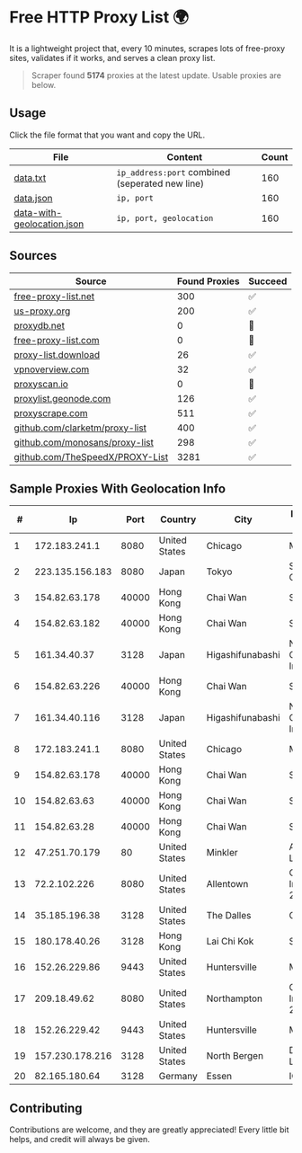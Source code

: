 
# Free HTTP Proxy List 🌍

It is a lightweight project that, every 10 minutes, scrapes lots of free-proxy sites, validates if it works, and serves a clean proxy list.


> Scraper found **5174** proxies at the latest update. Usable proxies are below.

## Usage

Click the file format that you want and copy the URL.


|File|Content|Count|
|----|-------|-----|
|[data.txt](https://raw.githubusercontent.com/themiralay/Proxy-List-World/master/data.txt)|`ip_address:port` combined (seperated new line)|160|
|[data.json](https://raw.githubusercontent.com/themiralay/Proxy-List-World/master/data.json)|`ip, port`|160|
|[data-with-geolocation.json](https://raw.githubusercontent.com/themiralay/Proxy-List-World/master/data-with-geolocation.json)|`ip, port, geolocation`|160|

## Sources

|Source|Found Proxies|Succeed|
|------|-------------|-------|
|[free-proxy-list.net](https://free-proxy-list.net)|300|✅|
|[us-proxy.org](https://www.us-proxy.org)|200|✅|
|[proxydb.net](http://proxydb.net)|0|🚫|
|[free-proxy-list.com](https://free-proxy-list.com/?page=&port=&type%5B%5D=http&type%5B%5D=https&up_time=0&search=Search)|0|🚫|
|[proxy-list.download](https://www.proxy-list.download/HTTP)|26|✅|
|[vpnoverview.com](https://vpnoverview.com/privacy/anonymous-browsing/free-proxy-servers)|32|✅|
|[proxyscan.io](https://www.proxyscan.io)|0|🚫|
|[proxylist.geonode.com](https://proxylist.geonode.com/api/proxy-list?limit=300&page=1&sort_by=lastChecked&sort_type=desc&protocols=http,https)|126|✅|
|[proxyscrape.com](https://api.proxyscrape.com/v2/?request=displayproxies&protocol=http&timeout=10000&country=all&ssl=all&anonymity=all)|511|✅|
|[github.com/clarketm/proxy-list](https://raw.githubusercontent.com/clarketm/proxy-list/master/proxy-list-raw.txt)|400|✅|
|[github.com/monosans/proxy-list](https://raw.githubusercontent.com/monosans/proxy-list/main/proxies/http.txt)|298|✅|
|[github.com/TheSpeedX/PROXY-List](https://raw.githubusercontent.com/TheSpeedX/PROXY-List/master/http.txt)|3281|✅|


## Sample Proxies With Geolocation Info

|#|Ip|Port|Country|City|Internet Service Provider|
|-|--|----|-------|----|-------------------------|
|1|172.183.241.1|8080|United States|Chicago|Microsoft|
|2|223.135.156.183|8080|Japan|Tokyo|So-net Corporation|
|3|154.82.63.178|40000|Hong Kong|Chai Wan|Starbow Ltd|
|4|154.82.63.182|40000|Hong Kong|Chai Wan|Starbow Ltd|
|5|161.34.40.37|3128|Japan|Higashifunabashi|NTT PC Communications, Inc.|
|6|154.82.63.226|40000|Hong Kong|Chai Wan|Starbow Ltd|
|7|161.34.40.116|3128|Japan|Higashifunabashi|NTT PC Communications, Inc.|
|8|172.183.241.1|8080|United States|Chicago|Microsoft|
|9|154.82.63.178|40000|Hong Kong|Chai Wan|Starbow Ltd|
|10|154.82.63.63|40000|Hong Kong|Chai Wan|Starbow Ltd|
|11|154.82.63.28|40000|Hong Kong|Chai Wan|Starbow Ltd|
|12|47.251.70.179|80|United States|Minkler|Alibaba Cloud LLC|
|13|72.2.102.226|8080|United States|Allentown|Carbon Lehigh Intermediate Unit 21|
|14|35.185.196.38|3128|United States|The Dalles|Google LLC|
|15|180.178.40.26|3128|Hong Kong|Lai Chi Kok|SIMCENTRIC|
|16|152.26.229.86|9443|United States|Huntersville|MCNC|
|17|209.18.49.62|8080|United States|Northampton|Carbon Lehigh Intermediate Unit 21|
|18|152.26.229.42|9443|United States|Huntersville|MCNC|
|19|157.230.178.216|3128|United States|North Bergen|DigitalOcean, LLC|
|20|82.165.180.64|3128|Germany|Essen|IONOS SE|



## Contributing

Contributions are welcome, and they are greatly appreciated! Every
little bit helps, and credit will always be given.

